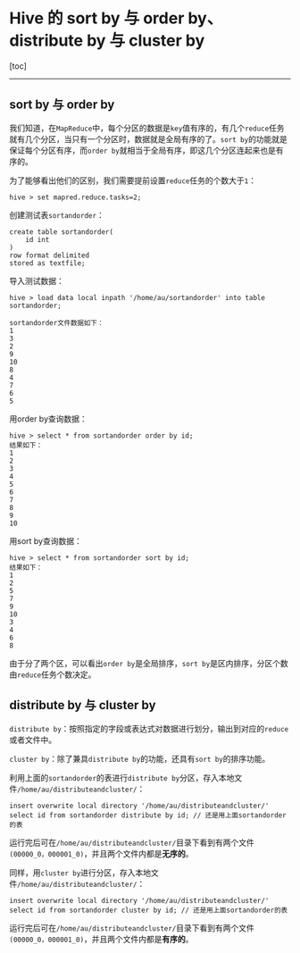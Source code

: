 # Hive 的 sort by 与 order by、distribute by 与 cluster by

[toc]

---

## sort by 与 order by

我们知道，在`MapReduce`中，每个分区的数据是`key`值有序的，有几个`reduce`任务就有几个分区，当只有一个分区时，数据就是全局有序的了。`sort by`的功能就是保证每个分区有序，而`order by`就相当于全局有序，即这几个分区连起来也是有序的。

为了能够看出他们的区别，我们需要提前设置`reduce`任务的个数大于`1`：

```hive
hive > set mapred.reduce.tasks=2;
```

创建测试表`sortandorder`：

```hive
create table sortandorder(
    id int
)
row format delimited
stored as textfile;
```

导入测试数据：

```hive
hive > load data local inpath '/home/au/sortandorder' into table sortandorder;

sortandorder文件数据如下：
1
3
2
9
10
8
4
7
6
5
```

用order by查询数据：

```hive
hive > select * from sortandorder order by id;
结果如下：
1
2
3
4
5
6
7
8
9
10
```

用sort by查询数据：

```hive
hive > select * from sortandorder sort by id;
结果如下：
1
2
5
7
9
10
3
4
6
8
```

由于分了两个区，可以看出`order by`是全局排序，`sort by`是区内排序，分区个数由`reduce`任务个数决定。


## distribute by 与 cluster by

`distribute by`：按照指定的字段或表达式对数据进行划分，输出到对应的`reduce`或者文件中。

`cluster by`：除了兼具`distribute by`的功能，还具有`sort by`的排序功能。

利用上面的`sortandorder`的表进行`distribute by`分区，存入本地文件`/home/au/distributeandcluster/`：

```hive
insert overwrite local directory '/home/au/distributeandcluster/'
select id from sortandorder distribute by id; // 还是用上面sortandorder的表
```

运行完后可在`/home/au/distributeandcluster/`目录下看到有两个文件`(00000_0，000001_0)`，并且两个文件内都是**无序的**。

同样，用`cluster by`进行分区，存入本地文件`/home/au/distributeandcluster/`：

```hive
insert overwrite local directory '/home/au/distributeandcluster/'
select id from sortandorder cluster by id; // 还是用上面sortandorder的表
```

运行完后可在`/home/au/distributeandcluster/`目录下看到有两个文件`(00000_0，000001_0)`，并且两个文件内都是**有序的**。